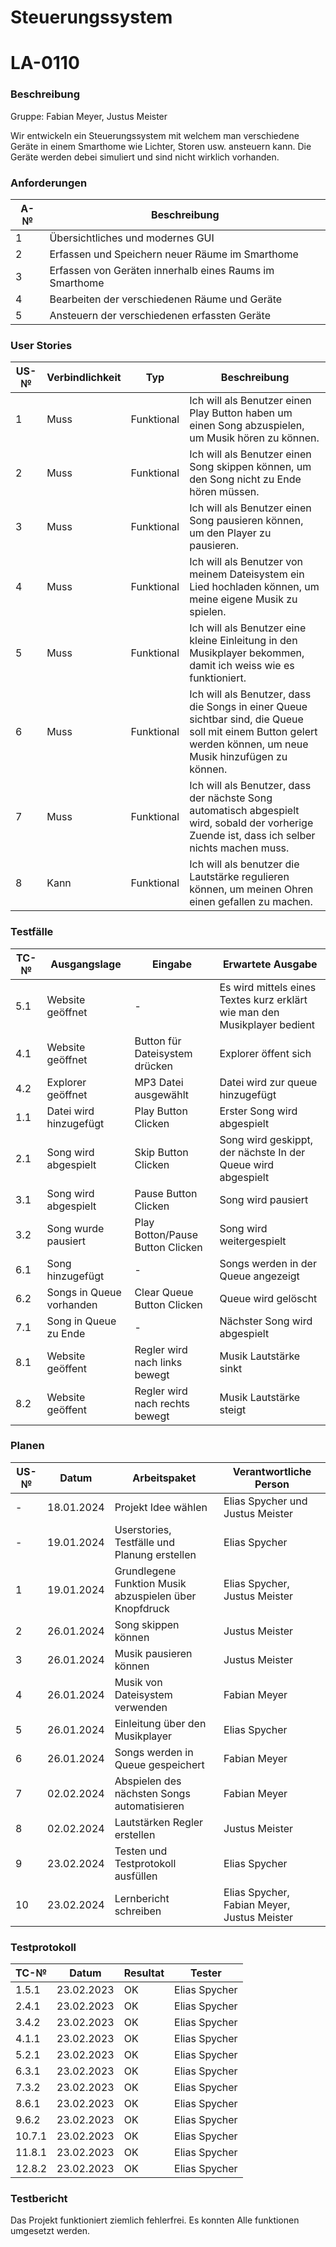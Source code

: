 # Steuerungssystem

# LA-0110

### Beschreibung

Gruppe: Fabian Meyer, Justus Meister

Wir entwickeln ein Steuerungssystem mit welchem man verschiedene Geräte in einem Smarthome wie Lichter, Storen usw. ansteuern kann. Die Geräte werden debei simuliert und sind nicht wirklich vorhanden.

### Anforderungen
| A-№ |  Beschreibung                                                                                                                                                  |
| ---- | ------------------------------------------------------------------------------------------------------------------------------------------------------------- |
| 1    | Übersichtliches und modernes GUI                                                        |
| 2    |     Erfassen und Speichern neuer Räume im Smarthome                                                                   |
|  3   |     Erfassen von Geräten innerhalb eines Raums im Smarthome                                                                  |
|   4  |     Bearbeiten der verschiedenen Räume und Geräte                                                                   |
|  5   |      Ansteuern der verschiedenen erfassten Geräte                                                                  |

### User Stories

| US-№ | Verbindlichkeit | Typ        | Beschreibung                                                                                                                                                  |
| ---- | --------------- | ---------- | ------------------------------------------------------------------------------------------------------------------------------------------------------------- |
| 1    | Muss            | Funktional | Ich will als Benutzer einen Play Button haben um einen Song abzuspielen, um Musik hören zu können.                                                            |
| 2    | Muss            | Funktional | Ich will als Benutzer einen Song skippen können, um den Song nicht zu Ende hören müssen.                                                                      |
| 3    | Muss            | Funktional | Ich will als Benutzer einen Song pausieren können, um den Player zu pausieren.                                                                                |
| 4    | Muss            | Funktional | Ich will als Benutzer von meinem Dateisystem ein Lied hochladen können, um meine eigene Musik zu spielen.                                                     |
| 5    | Muss            | Funktional | Ich will als Benutzer eine kleine Einleitung in den Musikplayer bekommen, damit ich weiss wie es funktioniert.                                                |
| 6    | Muss            | Funktional | Ich will als Benutzer, dass die Songs in einer Queue sichtbar sind, die Queue soll mit einem Button gelert werden können, um neue Musik hinzufügen zu können. |
| 7    | Muss            | Funktional | Ich will als Benutzer, dass der nächste Song automatisch abgespielt wird, sobald der vorherige Zuende ist, dass ich selber nichts machen muss.                |
| 8    | Kann            | Funktional | Ich will als benutzer die Lautstärke regulieren können, um meinen Ohren einen gefallen zu machen.                                                             |

### Testfälle

| TC-№ | Ausgangslage             | Eingabe                          | Erwartete Ausgabe                                                         |
| ---- | ------------------------ | -------------------------------- | ------------------------------------------------------------------------- |
| 5.1  | Website geöffnet         | -                                | Es wird mittels eines Textes kurz erklärt wie man den Musikplayer bedient |
| 4.1  | Website geöffnet         | Button für Dateisystem drücken   | Explorer öffent sich                                                      |
| 4.2  | Explorer geöffnet        | MP3 Datei ausgewählt             | Datei wird zur queue hinzugefügt                                          |
| 1.1  | Datei wird hinzugefügt   | Play Button Clicken              | Erster Song wird abgespielt                                               |
| 2.1  | Song wird abgespielt     | Skip Button Clicken              | Song wird geskippt, der nächste In der Queue wird abgespielt              |
| 3.1  | Song wird abgespielt     | Pause Button Clicken             | Song wird pausiert                                                        |
| 3.2  | Song wurde pausiert      | Play Botton/Pause Button Clicken | Song wird weitergespielt                                                  |
| 6.1  | Song hinzugefügt         | -                                | Songs werden in der Queue angezeigt                                       |
| 6.2  | Songs in Queue vorhanden | Clear Queue Button Clicken       | Queue wird gelöscht                                                       |
| 7.1  | Song in Queue zu Ende    | -                                | Nächster Song wird abgespielt                                             |
| 8.1  | Website geöffent         | Regler wird nach links bewegt    | Musik Lautstärke sinkt                                                    |
| 8.2  | Website geöffent         | Regler wird nach rechts bewegt   | Musik Lautstärke steigt                                                   |

### Planen

| US-№ | Datum      | Arbeitspaket                                           | Verantwortliche Person                      |
| ---- | ---------- | ------------------------------------------------------ | ------------------------------------------- |
| -    | 18.01.2024 | Projekt Idee wählen                                    | Elias Spycher und Justus Meister            |
| -    | 19.01.2024 | Userstories, Testfälle und Planung erstellen           | Elias Spycher                               |
| 1    | 19.01.2024 | Grundlegene Funktion Musik abzuspielen über Knopfdruck | Elias Spycher, Justus Meister               |
| 2    | 26.01.2024 | Song skippen können                                    | Justus Meister                              |
| 3    | 26.01.2024 | Musik pausieren können                                 | Justus Meister                              |
| 4    | 26.01.2024 | Musik von Dateisystem verwenden                        | Fabian Meyer                                |
| 5    | 26.01.2024 | Einleitung über den Musikplayer                        | Elias Spycher                               |
| 6    | 26.01.2024 | Songs werden in Queue gespeichert                      | Fabian Meyer                                |
| 7    | 02.02.2024 | Abspielen des nächsten Songs automatisieren            | Fabian Meyer                                |
| 8    | 02.02.2024 | Lautstärken Regler erstellen                           | Justus Meister                              |
| 9    | 23.02.2024 | Testen und Testprotokoll ausfüllen                     | Elias Spycher                               |
| 10   | 23.02.2024 | Lernbericht schreiben                                  | Elias Spycher, Fabian Meyer, Justus Meister |

### Testprotokoll

| TC-№   | Datum      | Resultat | Tester        |
| ------ | ---------- | -------- | ------------- |
| 1.5.1  | 23.02.2023 | OK       | Elias Spycher |
| 2.4.1  | 23.02.2023 | OK       | Elias Spycher |
| 3.4.2  | 23.02.2023 | OK       | Elias Spycher |
| 4.1.1  | 23.02.2023 | OK       | Elias Spycher |
| 5.2.1  | 23.02.2023 | OK       | Elias Spycher |
| 6.3.1  | 23.02.2023 | OK       | Elias Spycher |
| 7.3.2  | 23.02.2023 | OK       | Elias Spycher |
| 8.6.1  | 23.02.2023 | OK       | Elias Spycher |
| 9.6.2  | 23.02.2023 | OK       | Elias Spycher |
| 10.7.1 | 23.02.2023 | OK       | Elias Spycher |
| 11.8.1 | 23.02.2023 | OK       | Elias Spycher |
| 12.8.2 | 23.02.2023 | OK       | Elias Spycher |

### Testbericht

Das Projekt funktioniert ziemlich fehlerfrei. Es konnten Alle funktionen umgesetzt werden.
